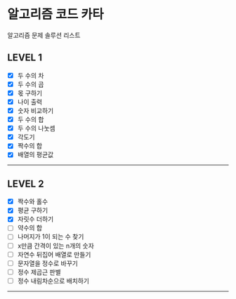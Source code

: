 # 알고리즘 코드 카타
알고리즘 문제 솔루션 리스트

## LEVEL 1
- [x] 두 수의 차
- [x] 두 수의 곱
- [x] 몫 구하기
- [x] 나이 출력
- [x] 숫자 비교하기
- [x] 두 수의 합
- [x] 두 수의 나눗셈
- [x] 각도기
- [x] 짝수의 합
- [x] 배열의 평균값
***

## LEVEL 2
- [x] 짝수와 홀수
- [x] 평균 구하기
- [x] 자릿수 더하기
- [ ] 약수의 합
- [ ] 나머지가 1이 되는 수 찾기
- [ ] x만큼 간격이 있는 n개의 숫자
- [ ] 자연수 뒤집어 배열로 만들기
- [ ] 문자열을 정수로 바꾸기
- [ ] 정수 제곱근 판별
- [ ] 정수 내림차순으로 배치하기
***
